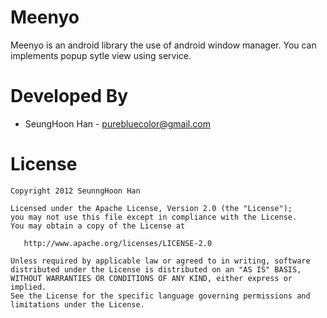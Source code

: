 Meenyo
======

Meenyo is an android library the use of android window manager.
You can implements popup sytle view using service.



Developed By
============

* SeungHoon Han - <purebluecolor@gmail.com>

License
=======

    Copyright 2012 SeunngHoon Han

    Licensed under the Apache License, Version 2.0 (the "License");
    you may not use this file except in compliance with the License.
    You may obtain a copy of the License at

       http://www.apache.org/licenses/LICENSE-2.0

    Unless required by applicable law or agreed to in writing, software
    distributed under the License is distributed on an "AS IS" BASIS,
    WITHOUT WARRANTIES OR CONDITIONS OF ANY KIND, either express or implied.
    See the License for the specific language governing permissions and
    limitations under the License.


